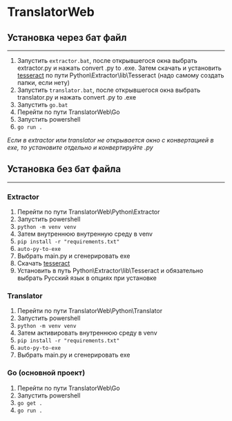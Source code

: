 # TranslatorWeb

## Установка через бат файл
---
1. Запустить `extractor.bat`, после открывшегося окна выбрать extractor.py и нажать convert .py to .exe. Затем скачать и установить [tesseract](https://github.com/UB-Mannheim/tesseract/wiki) по пути Python\Extractor\lib\Tesseract (надо самому создать папки, если нету)
2. Запустить `translator.bat`, после открывшегося окна выбрать translator.py и нажать convert .py to .exe
3. Запустить `go.bat`
4. Перейти по пути TranslatorWeb\Go
5. Запустить powershell
6. `go run .`

*Если в extractor или translator не открывается окно с конвертацией в exe, то установите отдельно и конвертируйте .py*

## Установка без бат файла
---
### Extractor
1. Перейти по пути TranslatorWeb\Python\Extractor
2. Запустить powershell
3. `python -m venv venv`
4. Затем внутреннюю внутренную среду в venv
5. `pip install -r "requirements.txt"`
6. `auto-py-to-exe`
7. Выбрать main.py и сгенерировать exe
8. Скачать [tesseract](https://github.com/UB-Mannheim/tesseract/wiki)
9. Установить в путь Python\Extractor\lib\Tesseract и обязательно выбрать Русский язык в опциях при установке

### Translator
1. Перейти по пути TranslatorWeb\Python\Translator
2. Запустить powershell
3. `python -m venv venv`
4. Затем активировать внутреннюю среду в venv
5. `pip install -r "requirements.txt"`
6. `auto-py-to-exe`
7. Выбрать main.py и сгенерировать exe

### Go (основной проект)
1. Перейти по пути TranslatorWeb\Go
2. Запустить powershell
3. `go get .`
4. `go run .`
